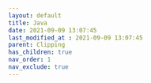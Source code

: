 ```yaml
---
layout: default
title: Java
date: 2021-09-09 13:07:45
last_modified_at : 2021-09-09 13:07:45
parent: Clipping
has_children: true
nav_order: 1
nav_exclude: true
---
```


